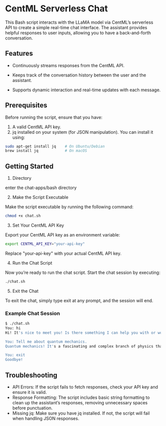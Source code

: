 # CentML Serverless Chat

This Bash script interacts with the LLaMA model via CentML’s serverless API to create a simple real-time chat interface. The assistant provides helpful responses to user inputs, allowing you to have a back-and-forth conversation.

## Features

- Continuously streams responses from the CentML API.

- Keeps track of the conversation history between the user and the assistant.

- Supports dynamic interaction and real-time updates with each message.

## Prerequisites

Before running the script, ensure that you have:

1.	A valid CentML API key.
2.	jq installed on your system (for JSON manipulation). You can install it using:

```bash
sudo apt-get install jq    # On Ubuntu/Debian
brew install jq            # On macOS
```


## Getting Started

1. Directory

enter the chat-apps/bash directory

2. Make the Script Executable

Make the script executable by running the following command:

```bash
chmod +x chat.sh
```

3. Set Your CentML API Key

Export your CentML API key as an environment variable:

```bash
export CENTML_API_KEY="your-api-key"
```

Replace "your-api-key" with your actual CentML API key.

4. Run the Chat Script

Now you’re ready to run the chat script. Start the chat session by executing:

```bash
./chat.sh
```

5. Exit the Chat

To exit the chat, simply type exit at any prompt, and the session will end.

### Example Chat Session

```bash
$ ./chat.sh
You: hi
Hi! It's nice to meet you! Is there something I can help you with or would you like to chat?

You: Tell me about quantum mechanics. 
Quantum mechanics! It's a fascinating and complex branch of physics that has revolutionized our understanding of the tiny world at the atomic and subatomic level. In fact, it's one of the most successful theories in the history of science.So, what is quantum mechanics? In simple terms, it's a set of mathematical equations that describe the behavior of matter and energy at the smallest scales. It's called "quantum" because it deals with the smallest units of matter and energy, which are

You: exit
Goodbye!
```

## Troubleshooting

- API Errors: If the script fails to fetch responses, check your API key and ensure it is valid.
- Response Formatting: The script includes basic string formatting to clean up the assistant’s responses, removing unnecessary spaces before punctuation.
- Missing jq: Make sure you have jq installed. If not, the script will fail when handling JSON responses.

